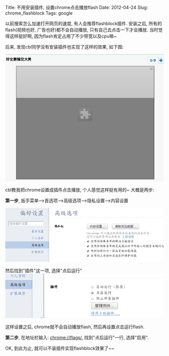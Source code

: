 Title: 不用安装插件, 设置chrome点击播放flash
Date: 2012-04-24
Slug: chrome_flashblock
Tags: google

以前搜索怎么加速打开网页的速度, 有人会推荐flashblock插件. 安装之后, 所有的flash(视频也好, 广告也好)都不会自动播放, 只有自己去点击一下才会播放. 当时觉得这样挺好啊, 因为flash肯定占用了不少带宽以及cpu嘛~

后来, 发现cbl同学没有安装插件也实现了这样的效果, 如下图:

![](images/./chrome_flashblock/pasted_image.png)

cbl教我把chrome设置成插件点击播放, 个人感觉这样挺有用的~
大概是两步:

**第一步**, 扳手菜单-->首选项-->高级选项-->隐私设置-->内容设置

![](images/./chrome_flashblock/pasted_image001.png)

然后找到"插件"这一项, 选择"点后运行"
![](images/./chrome_flashblock/pasted_image002.png)

这样设置之后, chrome就不会自动播放flash, 然后再设置点击运行flash.

**第二步**, 在地址栏输入: <chrome://flags/>, 找到"点后运行"一行, 选择"启用".

OK, 到此为止, 就可以不装插件实现flashblock效果了~~
